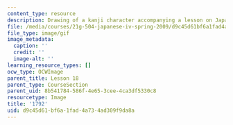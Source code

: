 ```yaml
---
content_type: resource
description: Drawing of a kanji character accompanying a lesson on Japanese.
file: /media/courses/21g-504-japanese-iv-spring-2009/d9c45d61bf6a1fad4a734ad309f9da8a_1792.gif
file_type: image/gif
image_metadata:
  caption: ''
  credit: ''
  image-alt: ''
learning_resource_types: []
ocw_type: OCWImage
parent_title: Lesson 18
parent_type: CourseSection
parent_uid: 8b541784-586f-4e65-3cee-4ca3df5330c8
resourcetype: Image
title: '1792'
uid: d9c45d61-bf6a-1fad-4a73-4ad309f9da8a
---
```

